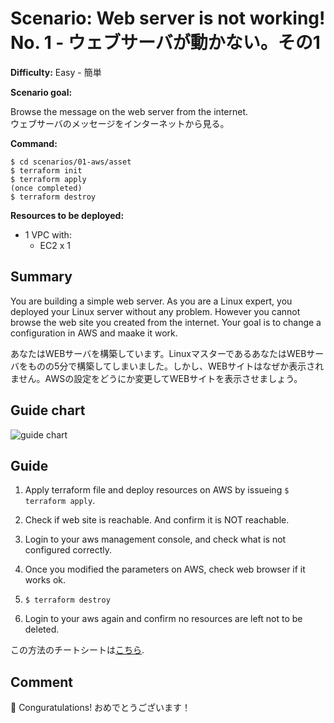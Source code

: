 # Scenario: Web server is not working! No. 1 - ウェブサーバが動かない。その1

**Difficulty:** Easy - 簡単

**Scenario goal:**

Browse the message on the web server from the internet.  
ウェブサーバのメッセージをインターネットから見る。

**Command:**
```
$ cd scenarios/01-aws/asset
$ terraform init
$ terraform apply
(once completed)
$ terraform destroy
```

**Resources to be deployed:**

* 1 VPC with:
  * EC2 x 1

## Summary

You are building a simple web server. As you are a Linux expert, you deployed your Linux server without any problem. However you cannot browse the web site you created from the internet. Your goal is to change a configuration in AWS and maake it work.

あなたはWEBサーバを構築しています。LinuxマスターであるあなたはWEBサーバをものの5分で構築してしまいました。しかし、WEBサイトはなぜか表示されません。AWSの設定をどうにか変更してWEBサイトを表示させましょう。

## Guide chart

![guide chart](./asset/01-route.jpg)

## Guide

1. Apply terraform file and deploy resources on AWS by issueing `$ terraform apply`.

2. Check if web site is reachable. And confirm it is NOT reachable.

3. Login to your aws management console, and check what is not configured correctly.

4. Once you modified the parameters on AWS, check web browser if it works ok.

5. `$ terraform destroy`

6. Login to your aws again and confirm no resources are left not to be deleted.

この方法のチートシートは[こちら](./cheat_sheet.md).

## Comment
🎉
Conguratulations! 
おめでとうございます！
